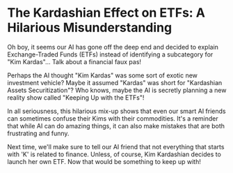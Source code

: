 # The Kardashian Effect on ETFs: A Hilarious Misunderstanding

Oh boy, it seems our AI has gone off the deep end and decided to explain Exchange-Traded Funds (ETFs) instead of identifying a subcategory for "Kim Kardas"... Talk about a financial faux pas!

Perhaps the AI thought "Kim Kardas" was some sort of exotic new investment vehicle? Maybe it assumed "Kardas" was short for "Kardashian Assets Securitization"? Who knows, maybe the AI is secretly planning a new reality show called "Keeping Up with the ETFs"!

In all seriousness, this hilarious mix-up shows that even our smart AI friends can sometimes confuse their Kims with their commodities. It's a reminder that while AI can do amazing things, it can also make mistakes that are both frustrating and funny.

Next time, we'll make sure to tell our AI friend that not everything that starts with 'K' is related to finance. Unless, of course, Kim Kardashian decides to launch her own ETF. Now that would be something to keep up with!
